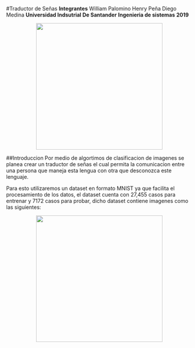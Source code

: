 #Traductor de Señas
**Integrantes**
William Palomino
Henry Peña
Diego Medina
**Universidad Indsutrial De Santander**
**Ingenieria de sistemas**
**2019**
<p align="center"><img src="http://garza.uis.edu.co/idayregreso/images/logoUIS.jpg" width="342" heigth="166"></p>
##Introduccion
Por medio de algortimos de clasificacion de imagenes se planea crear un traductor de señas el cual permita la comunicacion
entre una persona que maneja esta lengua con otra que desconozca este lenguaje.

Para esto utilizaremos un dataset en formato MNIST ya que facilita el procesamiento de los datos, el dataset cuenta con 27,455 casos para entrenar y 7172 casos para probar, dicho dataset contiene imagenes como las siguientes:
<p align="center"><img src="https://storage.googleapis.com/kagglesdsdata/datasets/3258/5337/amer_sign2.png?GoogleAccessId=web-data@kaggle-161607.iam.gserviceaccount.com&Expires=1550814890&Signature=pMBmkWE1wpUPeaT8rrzL9vm5ZkXXegbg6n9gcb32SXFuGWj4QnKnACpDSZaCoq2Bgii39KxKCT2iELbdJ%2FFIpqsT15q520IDqx5CDngw4MScDoR2IL8n7toACSD5Grmc3PBSTN65yO1aC47edmHwwiLa84WAWpx7W6KKA6YvhLnnhtLsId%2BSKrC0F0jjpGvxHOl3yhRjTzktHBik3CfuVWRyg57iF7gfzha2QiwJZ%2BQ4pEGefe5CgULwmXfOaXNHd7bwHniDfAvahkJbcMBNKSIr61gFffKlm35E%2FYGWQidTBeD0IsFBWLhguhxQ19IovNFHvFy93UfuMp9vyFBRHQ%3D%3D" width="342" heigth="166"></p>

